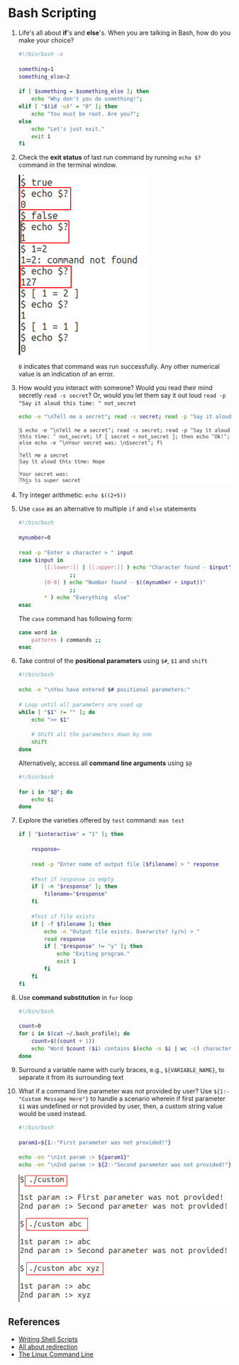 # Bash Scripting

1. Life's all about **if**'s and **else**'s. When you are talking in Bash, how do you make your choice?

    ```bash
    #!/bin/bash -x

    something=1
    something_else=2

    if [ $something = $something_else ]; then
        echo "Why don't you do something!";
    elif [ "$(id -u)" = "0" ]; then
        echo "You must be root. Are you?";
    else
        echo "Let's just exit."
        exit 1
    fi
    ```

2. Check the **exit status** of last run command by running `echo $?` command in the terminal window.

   ![Exit status examples](../image/bash_scripting/1_exitStatus.png)

   `0` indicates that command was run successfully. Any other numerical value is an indication of an error.

3. How would you interact with someone? Would you read their mind secretly `read -s secret`? Or, would you let them say it out loud `read -p "Say it aloud this time: " not_secret`

    ```bash
    echo -e "\nTell me a secret"; read -s secret; read -p "Say it aloud this time: " not_secret; if [ secret = not_secret ]; then echo "Ok!"; else echo -e "\nYour secret was: \n$secret"; fi
    ```

    ![Read inputs](../image/bash_scripting/2c_readInput.png)

4. Try integer arithmetic: `echo $((2+5))`
5. Use `case` as an alternative to multiple `if` and `else` statements

    ```bash
    #!/bin/bash
    
    mynumber=0

    read -p "Enter a character > " input
    case $input in
            [[:lower:]] | [[:upper:]] ) echo "Character found - $input"
                    ;;
            [0-9] ) echo "Number found - $((mynumber + input))"
                    ;;
            * ) echo "Everything  else"
    esac
    ```

    The `case` command has following form:

    ```bash
    case word in
        patterns ) commands ;;
    esac
    ```

6. Take control of the **positional parameters** using `$#`, `$1` and `shift`

    ```bash
    #!/bin/bash
    
    echo -e "\nYou have entered $# positional parameters:"

    # Loop until all parameters are used up
    while [ "$1" != "" ]; do
        echo ">> $1"

        # Shift all the parameters down by one
        shift
    done
    ```

    Alternatively, access all **command line arguments** using `$@`

    ```bash
    #!/bin/bash

    for i in "$@"; do
        echo $i
    done
    ```

7. Explore the varieties offered by `test` command: `man test`

    ```bash
    if [ "$interactive" = "1" ]; then

        response=

        read -p "Enter name of output file [$filename] > " response

        #Test if response is empty
        if [ -n "$response" ]; then
            filename="$response"
        fi

        #Test if file exists
        if [ -f $filename ]; then
            echo -n "Output file exists. Overwrite? (y/n) > "
            read response
            if [ "$response" != "y" ]; then
                echo "Exiting program."
                exit 1
            fi
        fi
    fi
    ```

8. Use **command substitution** in `for` loop

    ```bash
    #!/bin/bash

    count=0
    for i in $(cat ~/.bash_profile); do
        count=$((count + 1))
        echo "Word $count ($i) contains $(echo -n $i | wc -c) characters"
    done
    ```
9. Surround a variable name with curly braces, e.g., `${VARIABLE_NAME}`, to separate it from its surrounding text

10. What if a command line parameter was not provided by user? Use `${1:-"Custom Message Here"}` to handle a scenario wherein if first parameter `$1` was undefined or not provided by user, then, a custom string value would be used instead.

    ```bash
    #!/bin/bash
    
    param1=${1:-"First parameter was not provided!"}

    echo -en "\n1st param :> ${param1}"
    echo -en "\n2nd param :> ${2:-"Second parameter was not provided!"}\n\n"
    ```

    ![Display custom message](../image/bash_scripting/3_customMessage.png)

## References

* [Writing Shell Scripts](http://linuxcommand.org/lc3_wss0010.php)
* [All about redirection](https://tldp.org/HOWTO/Bash-Prog-Intro-HOWTO-3.html)
* [The Linux Command Line](http://linuxcommand.org/tlcl.php)